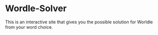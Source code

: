 # Wordle-Solver
This is an interactive site that gives you the possible solution for Worldle from your word choice.
